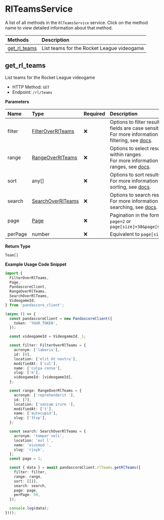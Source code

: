 # RlTeamsService

A list of all methods in the `RlTeamsService` service. Click on the method name to view detailed information about that method.

| Methods                       | Description                                |
| :---------------------------- | :----------------------------------------- |
| [get_rl_teams](#get_rl_teams) | List teams for the Rocket League videogame |

## get_rl_teams

List teams for the Rocket League videogame

- HTTP Method: `GET`
- Endpoint: `/rl/teams`

**Parameters**

| Name    | Type                                                | Required | Description                                                                                                                                         |
| :------ | :-------------------------------------------------- | :------- | :-------------------------------------------------------------------------------------------------------------------------------------------------- |
| filter  | [FilterOverRlTeams](../models/FilterOverRlTeams.md) | ❌       | Options to filter results. String fields are case sensitive <br/>For more information on filtering, see [docs](/docs/filtering-and-sorting#filter). |
| range   | [RangeOverRlTeams](../models/RangeOverRlTeams.md)   | ❌       | Options to select results within ranges <br/>For more information on ranges, see [docs](/docs/filtering-and-sorting#range).                         |
| sort    | any[]                                               | ❌       | Options to sort results <br/>For more information on sorting, see [docs](/docs/filtering-and-sorting#sort).                                         |
| search  | [SearchOverRlTeams](../models/SearchOverRlTeams.md) | ❌       | Options to search results <br/>For more information on searching, see [docs](/docs/filtering-and-sorting#search).                                   |
| page    | [Page](../models/Page.md)                           | ❌       | Pagination in the form of `page=2` or `page[size]=30&page[number]=2`                                                                                |
| perPage | number                                              | ❌       | Equivalent to `page[size]`                                                                                                                          |

**Return Type**

`Team[]`

**Example Usage Code Snippet**

```typescript
import {
  FilterOverRlTeams,
  Page,
  PandascoreClient,
  RangeOverRlTeams,
  SearchOverRlTeams,
  VideogameId,
} from 'pandascore_client';

(async () => {
  const pandascoreClient = new PandascoreClient({
    token: 'YOUR_TOKEN',
  });

  const videogameId = VideogameId._1;

  const filter: FilterOverRlTeams = {
    acronym: ['laboris'],
    id: [8],
    location: ['elit Ut nostru'],
    modifiedAt: ['cul'],
    name: ['culpa conse'],
    slug: ['e'],
    videogameId: [videogameId],
  };

  const range: RangeOverRlTeams = {
    acronym: ['reprehenderit '],
    id: [7],
    location: ['veniam irure '],
    modifiedAt: ['t'],
    name: ['autecupid'],
    slug: ['3txp'],
  };

  const search: SearchOverRlTeams = {
    acronym: 'tempor veli',
    location: 'est l',
    name: 'eiusmod ',
    slug: 'rjxyb',
  };
  const page = 1;

  const { data } = await pandascoreClient.rlTeams.getRlTeams({
    filter: filter,
    range: range,
    sort: [[]],
    search: search,
    page: page,
    perPage: 50,
  });

  console.log(data);
})();
```

<!-- This file was generated by liblab | https://liblab.com/ -->
